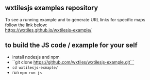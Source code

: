 ## wxtilesjs examples repository
To see a running example and to generate URL links for specific maps follow the link below:  
https://wxtiles.github.io/wxtilesjs-example/

## to build the JS code / example for your self
* install nodesjs and npm
* ``git clone https://github.com/wxtiles/wxtilesjs-example.git```
* ```cd wxtilesjs-exmaple/```
* run ```npm run js```
